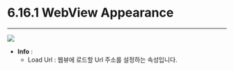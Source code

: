 # 6.16.1 WebView Appearance

---

![](/assets/webview-ex-001.png)

* **Info** : 
  * Load Url : 웹뷰에 로드할 Url 주소를 설정하는 속성입니다.



